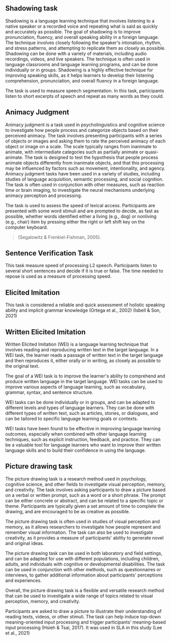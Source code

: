 ## Shadowing task

Shadowing is a language learning technique that involves listening to a native speaker or a recorded voice and repeating what is said as quickly and accurately as possible. The goal of shadowing is to improve pronunciation, fluency, and overall speaking ability in a foreign language. The technique involves closely following the speaker's intonation, rhythm, and stress patterns, and attempting to replicate them as closely as possible. Shadowing can be done with a variety of materials, including audio recordings, videos, and live speakers. The technique is often used in language classrooms and language learning programs, and can be done individually or in groups. Shadowing is a highly effective technique for improving speaking skills, as it helps learners to develop their listening comprehension, pronunciation, and overall fluency in a foreign language.

The task is used to measure speech segmentation. In this task, participants listen to short excerpts of speech and repeat as many words as they could.

<!-- (Mitterer & McQueen 2009) -->

## Animacy Judgment

Animacy judgment is a task used in psycholinguistics and cognitive science to investigate how people process and categorize objects based on their perceived animacy. The task involves presenting participants with a series of objects or images and asking them to rate the perceived animacy of each object or image on a scale. The scale typically ranges from inanimate to animate, with intermediate categories such as partially animate or quasi-animate. The task is designed to test the hypothesis that people process animate objects differently from inanimate objects, and that this processing may be influenced by factors such as movement, intentionality, and agency. Animacy judgment tasks have been used in a variety of studies, including studies of language acquisition, semantic processing, and social cognition. The task is often used in conjunction with other measures, such as reaction time or brain imaging, to investigate the neural mechanisms underlying animacy perception and processing.

The task is used to assess the speed of lexical access. Participants are presented with some word stimuli and are prompted to decide, as fast as possible, whether words identified either a living (e.g., dog) or nonliving (e.g., chair) item by pressing either the right or left shift key on the computer keyboard.

> (Segalowitz & Frenkiel-Fishman, 2005).

## Sentence Verification Task

This task measure speed of processing L2 speech. Participants listen to several short sentences and decide if it is true or false. The time needed to repose is used as a measure of processing speed.

## Elicited Imitation

This task is considered a reliable and quick assessment of holistic speaking ability and implicit grammar knowledge (Ortega et al., 2002) (Isbell & Son, 2021)

## Written Elicited Imitation

Written Elicited Imitation (WEI) is a language learning technique that involves reading and reproducing written text in the target language. In a WEI task, the learner reads a passage of written text in the target language and then reproduces it, either orally or in writing, as closely as possible to the original text.

The goal of a WEI task is to improve the learner's ability to comprehend and produce written language in the target language. WEI tasks can be used to improve various aspects of language learning, such as vocabulary, grammar, syntax, and sentence structure.

WEI tasks can be done individually or in groups, and can be adapted to different levels and types of language learners. They can be done with different types of written text, such as articles, stories, or dialogues, and can be tailored to specific language learning goals or contexts.

WEI tasks have been found to be effective in improving language learning outcomes, especially when combined with other language learning techniques, such as explicit instruction, feedback, and practice. They can be a valuable tool for language learners who want to improve their written language skills and to build their confidence in using the language.

## Picture drawing task

The picture drawing task is a research method used in psychology, cognitive science, and other fields to investigate visual perception, memory, and creativity. The task involves asking participants to draw a picture based on a verbal or written prompt, such as a word or a short phrase. The prompt can be either concrete or abstract, and can be related to a specific topic or theme. Participants are typically given a set amount of time to complete the drawing, and are encouraged to be as creative as possible.

The picture drawing task is often used in studies of visual perception and memory, as it allows researchers to investigate how people represent and remember visual information. The task can also be used to investigate creativity, as it provides a measure of participants' ability to generate novel and original ideas.

The picture drawing task can be used in both laboratory and field settings, and can be adapted for use with different populations, including children, adults, and individuals with cognitive or developmental disabilities. The task can be used in conjunction with other methods, such as questionnaires or interviews, to gather additional information about participants' perceptions and experiences.

Overall, the picture drawing task is a flexible and versatile research method that can be used to investigate a wide range of topics related to visual perception, memory, and creativity.

Participants are asked to draw a picture to illustrate their understanding of reading texts, videos, or other stimuli. The task can help induce top-down meaning-oriented input processing and trigger participants’ meaning-based input processing (Hsieh & Tsai, 2017). It was used in SLA in this study (Lee et al., 2021)
